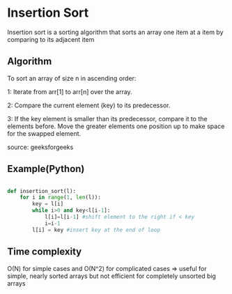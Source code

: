 # Insertion Sort

Insertion sort is a sorting algorithm that sorts an array one item at a item by comparing to its adjacent item

## Algorithm

To sort an array of size n in ascending order: 

1: Iterate from arr[1] to arr[n] over the array. 

2: Compare the current element (key) to its predecessor. 

3: If the key element is smaller than its predecessor, compare it to the elements before. Move the greater elements one position up to make space for the swapped element.

source: geeksforgeeks


## Example(Python)


```python

def insertion_sort(l):
    for i in range(1, len(l)):
        key = l[i]
        while i>0 and key<l[i-1]:
            l[i]=l[i-1] #shift element to the right if < key 
            i=i-1
        l[i] = key #insert key at the end of loop
```

## Time complexity 

O(N) for simple cases and O(N^2) for complicated cases 
=> useful for simple, nearly sorted arrays but not efficient for completely unsorted big arrays

